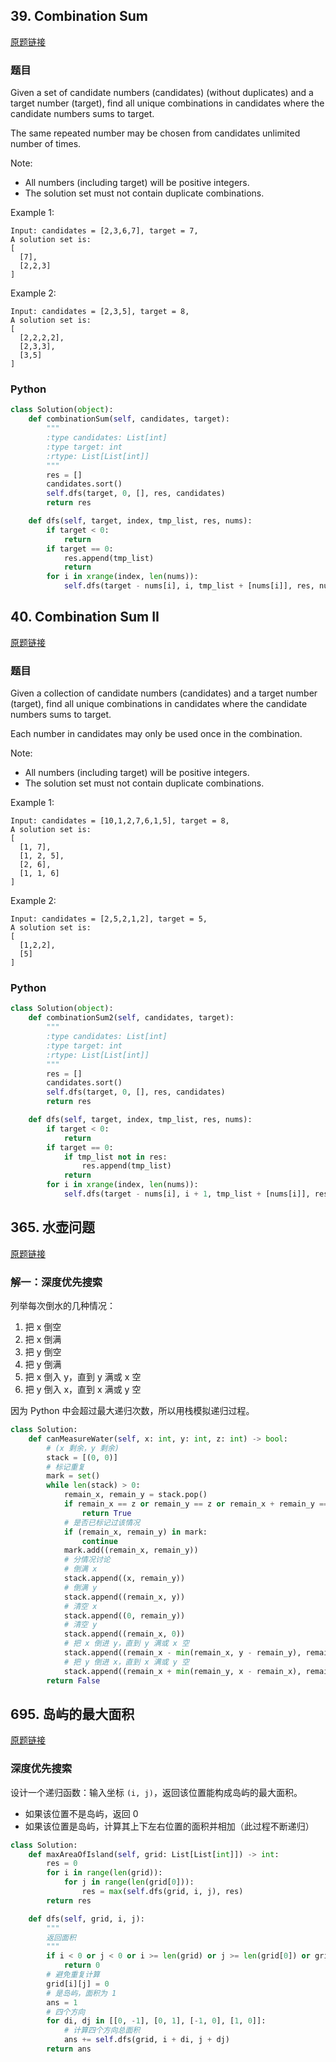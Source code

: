 ## 39. Combination Sum

[原题链接](https://leetcode.com/problems/combination-sum/description/)

### 题目

Given a set of candidate numbers (candidates) (without duplicates) and a target number (target), find all unique combinations in candidates where the candidate numbers sums to target.

The same repeated number may be chosen from candidates unlimited number of times.

Note:

- All numbers (including target) will be positive integers.
- The solution set must not contain duplicate combinations.

Example 1:

    Input: candidates = [2,3,6,7], target = 7,
    A solution set is:
    [
      [7],
      [2,2,3]
    ]
    
Example 2:

    Input: candidates = [2,3,5], target = 8,
    A solution set is:
    [
      [2,2,2,2],
      [2,3,3],
      [3,5]
    ]
    
### Python

```python
class Solution(object):
    def combinationSum(self, candidates, target):
        """
        :type candidates: List[int]
        :type target: int
        :rtype: List[List[int]]
        """
        res = []
        candidates.sort()
        self.dfs(target, 0, [], res, candidates)
        return res

    def dfs(self, target, index, tmp_list, res, nums):
        if target < 0:
            return
        if target == 0:
            res.append(tmp_list)
            return
        for i in xrange(index, len(nums)):
            self.dfs(target - nums[i], i, tmp_list + [nums[i]], res, nums)
```


## 40. Combination Sum II

[原题链接](https://leetcode.com/problems/combination-sum-ii/description/)

### 题目

Given a collection of candidate numbers (candidates) and a target number (target), find all unique combinations in candidates where the candidate numbers sums to target.

Each number in candidates may only be used once in the combination.

Note:

- All numbers (including target) will be positive integers.
- The solution set must not contain duplicate combinations.

Example 1:

    Input: candidates = [10,1,2,7,6,1,5], target = 8,
    A solution set is:
    [
      [1, 7],
      [1, 2, 5],
      [2, 6],
      [1, 1, 6]
    ]

Example 2:

    Input: candidates = [2,5,2,1,2], target = 5,
    A solution set is:
    [
      [1,2,2],
      [5]
    ]

### Python

```python
class Solution(object):
    def combinationSum2(self, candidates, target):
        """
        :type candidates: List[int]
        :type target: int
        :rtype: List[List[int]]
        """
        res = []
        candidates.sort()
        self.dfs(target, 0, [], res, candidates)
        return res

    def dfs(self, target, index, tmp_list, res, nums):
        if target < 0:
            return
        if target == 0:
            if tmp_list not in res:
                res.append(tmp_list)
            return
        for i in xrange(index, len(nums)):
            self.dfs(target - nums[i], i + 1, tmp_list + [nums[i]], res, nums)
```

## 365. 水壶问题

[原题链接](https://leetcode-cn.com/problems/water-and-jug-problem/)

### 解一：深度优先搜索

列举每次倒水的几种情况：

1. 把 x 倒空
2. 把 x 倒满
3. 把 y 倒空
4. 把 y 倒满
5. 把 x 倒入 y，直到 y 满或 x 空
6. 把 y 倒入 x，直到 x 满或 y 空

因为 Python 中会超过最大递归次数，所以用栈模拟递归过程。

```python
class Solution:
    def canMeasureWater(self, x: int, y: int, z: int) -> bool:
        # (x 剩余，y 剩余)
        stack = [(0, 0)]
        # 标记重复
        mark = set()
        while len(stack) > 0:
            remain_x, remain_y = stack.pop()
            if remain_x == z or remain_y == z or remain_x + remain_y == z:
                return True
            # 是否已标记过该情况
            if (remain_x, remain_y) in mark:
                continue
            mark.add((remain_x, remain_y))
            # 分情况讨论
            # 倒满 x
            stack.append((x, remain_y))
            # 倒满 y
            stack.append((remain_x, y))
            # 清空 x
            stack.append((0, remain_y))
            # 清空 y
            stack.append((remain_x, 0))
            # 把 x 倒进 y，直到 y 满或 x 空
            stack.append((remain_x - min(remain_x, y - remain_y), remain_y + min(remain_x, y - remain_y)))
            # 把 y 倒进 x，直到 x 满或 y 空
            stack.append((remain_x + min(remain_y, x - remain_x), remain_y - min(remain_y, x - remain_x)))
        return False
```

## 695. 岛屿的最大面积

[原题链接](https://leetcode-cn.com/problems/max-area-of-island/)

### 深度优先搜索

设计一个递归函数：输入坐标 `(i, j)`，返回该位置能构成岛屿的最大面积。

- 如果该位置不是岛屿，返回 0
- 如果该位置是岛屿，计算其上下左右位置的面积并相加（此过程不断递归）

```python
class Solution:
    def maxAreaOfIsland(self, grid: List[List[int]]) -> int:
        res = 0
        for i in range(len(grid)):
            for j in range(len(grid[0])):
                res = max(self.dfs(grid, i, j), res)
        return res

    def dfs(self, grid, i, j):
        """
        返回面积
        """
        if i < 0 or j < 0 or i >= len(grid) or j >= len(grid[0]) or grid[i][j] != 1:
            return 0
        # 避免重复计算
        grid[i][j] = 0
        # 是岛屿，面积为 1
        ans = 1
        # 四个方向
        for di, dj in [[0, -1], [0, 1], [-1, 0], [1, 0]]:
            # 计算四个方向总面积
            ans += self.dfs(grid, i + di, j + dj)
        return ans
```